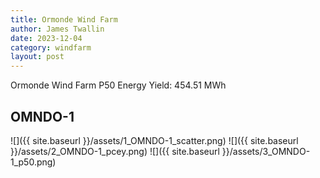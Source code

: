 ```yaml
---
title: Ormonde Wind Farm
author: James Twallin
date: 2023-12-04
category: windfarm
layout: post
---
```

Ormonde Wind Farm P50 Energy Yield: 454.51 MWh

OMNDO-1
-------------
![]({{ site.baseurl }}/assets/1_OMNDO-1_scatter.png)
![]({{ site.baseurl }}/assets/2_OMNDO-1_pcey.png)
![]({{ site.baseurl }}/assets/3_OMNDO-1_p50.png)

